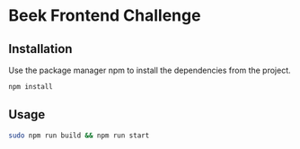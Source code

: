 # Beek Frontend Challenge

## Installation

Use the package manager npm to install the dependencies from the project.

```bash
npm install
```

## Usage

```bash
sudo npm run build && npm run start
```
